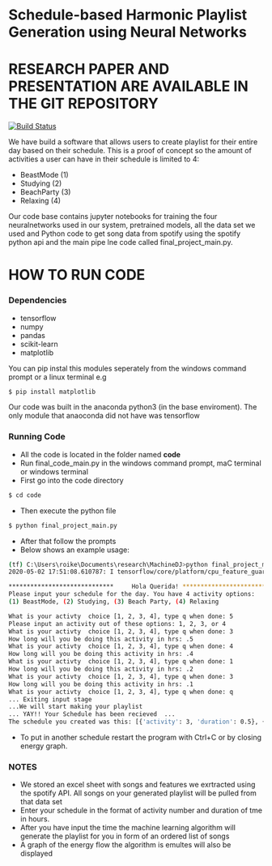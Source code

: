 # Schedule-based Harmonic Playlist Generation using Neural Networks

# RESEARCH PAPER AND PRESENTATION ARE AVAILABLE IN THE GIT REPOSITORY
[![Build Status](https://github.com/Rhemaike/MachineDJ)](https://github.com/Rhemaike/MachineDJ)



We have build a software that allows users to create playlist for their entire day based on their schedule. This is a proof of concept so the amount of activities a user can have in their schedule is limited to 4:

 - BeastMode (1)
 - Studying (2)
 - BeachParty (3)
 - Relaxing (4)
 
Our code base contains jupyter notebooks for training the four neuralnetworks used in our system, pretrained models, all the data set we used and Python code to get song data from spotify using the spotify python api and the main pipe lne code called final_project_main.py. 

# HOW TO RUN CODE 

### Dependencies
 - tensorflow
 - numpy
 - pandas
 - scikit-learn
 - matplotlib
 
You can pip instal this modules seperately from the windows command prompt or a linux terminal e.g
  ```sh
  $ pip install matplotlib
  ```
Our code was built in the anaconda python3 (in the base enviroment). The only module that anaoconda did not have was tensorflow
 
### Running Code
  - All the code is located in the folder named **code**
  - Run final_code_main.py in the windows command prompt, maC terminal or windows terminal
  - First go into the code directory
  ```sh
  $ cd code
  ```
  - Then execute the python file
  ```sh
  $ python final_project_main.py
  ```
  - After that follow the prompts
  - Below shows an example usage:
  ```sh
  (tf) C:\Users\roike\Documents\research\MachineDJ>python final_project_main.py
  2020-05-02 17:51:08.610787: I tensorflow/core/platform/cpu_feature_guard.cc:142] Your CPU supports instructions that this TensorFlow binary was not compiled to use: AVX AVX2

  *****************************     Hola Querida! *****************************
  Please input your schedule for the day. You have 4 activity options:
  (1) BeastMode, (2) Studying, (3) Beach Party, (4) Relaxing

  What is your activty  choice [1, 2, 3, 4], type q when done: 5
  Please input an activity out of these options: 1, 2, 3, or 4
  What is your activty  choice [1, 2, 3, 4], type q when done: 3
  How long will you be doing this activity in hrs: .5
  What is your activty  choice [1, 2, 3, 4], type q when done: 4
  How long will you be doing this activity in hrs: .4
  What is your activty  choice [1, 2, 3, 4], type q when done: 1
  How long will you be doing this activity in hrs: .2
  What is your activty  choice [1, 2, 3, 4], type q when done: 3
  How long will you be doing this activity in hrs: .1
  What is your activty  choice [1, 2, 3, 4], type q when done: q
  ... Exiting input stage
  ...We will start making your playlist
  ... YAY!! Your Schedule has been recieved  ...
  The schedule you created was this: [{'activity': 3, 'duration': 0.5}, {'activity': 4, 'duration': 0.4}, {'activity': 1, 'duration': 0.2}, {'activity': 3, 'duration': 0.1}]
```
  - To put in another schedule restart the program with Ctrl+C or by closing energy graph.

### NOTES
  - We stored an excel sheet with songs and features we exrtracted using the spotify API. All songs on your generated playlist will be pulled from that data set
  - Enter your schedule in the format of activity number and duration of tme in hours.
  - After you have input the time the machine learning algorithm will generate the playlist for you in form of an ordered list of songs
  - A graph of the energy flow the algorithm is emultes will also be displayed
